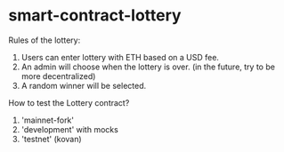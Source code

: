 # smart-contract-lottery

Rules of the lottery:

1. Users can enter lottery with ETH based on a USD fee.
2. An admin will choose when the lottery is over. (in the future, try to be more decentralized)
3. A random winner will be selected.

How to test the Lottery contract?

1. 'mainnet-fork'
2. 'development' with mocks
3. 'testnet' (kovan)
